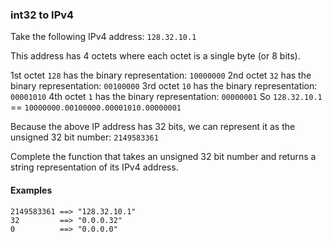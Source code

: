 ### int32 to IPv4
Take the following IPv4 address: `128.32.10.1`

This address has 4 octets where each octet is a single byte (or 8 bits).

1st octet ``128`` has the binary representation: ``10000000``
2nd octet `32` has the binary representation: ``00100000``
3rd octet `10` has the binary representation: ``00001010``
4th octet `1` has the binary representation: ``00000001``
So `128.32.10.1` == `10000000.00100000.00001010.00000001`

Because the above IP address has 32 bits, we can represent it as the unsigned 32 bit number: ``2149583361``

Complete the function that takes an unsigned 32 bit number and returns a string representation of its IPv4 address.

#### Examples
```
2149583361 ==> "128.32.10.1"
32         ==> "0.0.0.32"
0          ==> "0.0.0.0"
```